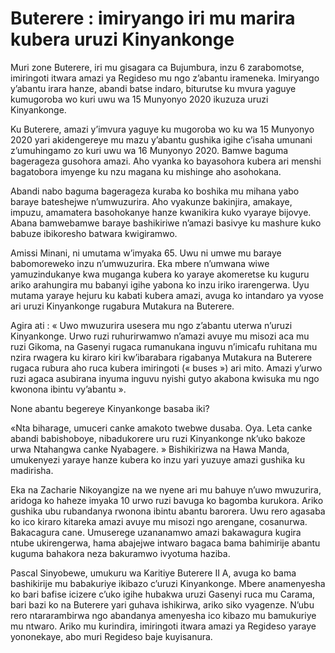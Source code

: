 # Buterere : imiryango iri mu marira kubera uruzi Kinyankonge

Muri zone Buterere, iri mu gisagara ca Bujumbura, inzu 6 zarabomotse, imiringoti itwara amazi ya Regideso mu ngo z’abantu irameneka. Imiryango y’abantu irara hanze, abandi batse indaro, biturutse ku mvura yaguye kumugoroba wo kuri uwu wa 15 Munyonyo 2020 ikuzuza uruzi Kinyankonge.

Ku Buterere, amazi y’imvura yaguye ku mugoroba wo ku wa 15 Munyonyo 2020 yari akidengereye mu mazu y’abantu gushika igihe c’isaha umunani z’umuhingamo zo kuri uwu wa 16 Munyonyo 2020. Bamwe baguma bagerageza gusohora amazi. Aho vyanka ko bayasohora kubera ari menshi bagatobora imyenge ku nzu magana ku mishinge aho asohokana.

Abandi nabo baguma bagerageza kuraba ko boshika mu mihana yabo baraye bateshejwe n’umwuzurira. Aho vyakunze bakinjira, amakaye, impuzu, amamatera basohokanye hanze kwanikira kuko vyaraye bijovye. Abana bamwebamwe baraye bashikiriwe n’amazi basivye ku mashure kuko babuze ibikoresho batwara kwigiramwo.

Amissi Minani, ni umutama w’imyaka 65. Uwu ni umwe mu baraye babomoreweko inzu n’umwuzurira. Eka mbere n’umwana wiwe yamuzindukanye kwa muganga kubera ko yaraye akomeretse ku kuguru ariko arahungira mu babanyi igihe yabona ko inzu iriko irarengerwa. Uyu mutama yaraye hejuru ku kabati kubera amazi, avuga ko intandaro ya vyose ari uruzi Kinyankonge rugabura Mutakura na Buterere.

Agira ati : « Uwo mwuzurira usesera mu ngo z’abantu uterwa n’uruzi Kinyankonge. Urwo ruzi ruhurirwamwo n’amazi avuye mu misozi aca mu ruzi Gikoma, na Gasenyi rugaca rumanukana inguvu n’imicafu ruhitana mu nzira rwagera ku kiraro kiri kw’ibarabara rigabanya Mutakura na Buterere rugaca rubura aho ruca kubera imiringoti (« buses ») ari mito. Amazi y’urwo ruzi agaca asubirana inyuma inguvu nyishi gutyo akabona kwisuka mu ngo kwonona ibintu vy’abantu ».

None abantu begereye Kinyankonge basaba iki?

«Nta biharage, umuceri canke amakoto twebwe dusaba. Oya. Leta canke abandi babishoboye, nibadukorere uru ruzi Kinyankonge nk’uko bakoze urwa Ntahangwa canke Nyabagere. » Bishikirizwa na Hawa Manda, umukenyezi yaraye hanze kubera ko inzu yari yuzuye amazi gushika ku madirisha.

Eka na Zacharie Nikoyangize na we nyene ari mu bahuye n’uwo mwuzurira, aridoga ko haheze imyaka 10 urwo ruzi bavuga ko bagomba kurukora. Ariko gushika ubu rubandanya rwonona ibintu abantu barorera. Uwu rero agasaba ko ico kiraro kitareka amazi avuye mu misozi ngo arengane, cosanurwa. Bakacagura cane. Umuserege uzananamwo amazi bakawagura kugira ntube ukirengerwa, hama abajejwe intwaro bagaca bama bahimirije abantu kuguma bahakora neza bakuramwo ivyotuma haziba.

Pascal Sinyobewe, umukuru wa Karitiye Buterere II A, avuga ko bama bashikirije mu babakuriye ikibazo c’uruzi Kinyankonge. Mbere anamenyesha ko bari bafise icizere c’uko igihe hubakwa uruzi Gasenyi ruca mu Carama, bari bazi ko na Buterere yari guhava ishikirwa, ariko siko vyagenze. N’ubu rero ntararambirwa ngo abandanya amenyesha ico kibazo mu bamukuriye mu ntwaro. Ariko mu kurindira, imiringoti itwara amazi ya Regideso yaraye yononekaye, abo muri Regideso baje kuyisanura.
